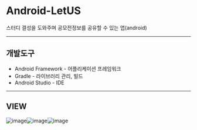 # Android-LetUS
스터디 결성을 도와주며 공모전정보를 공유할 수 있는 앱(android)
<hr/>

## 개발도구
* Android Framework - 어플리케이션 프레임워크
* Gradle - 라이브러리 관리, 빌드
* Android Studio - IDE
<hr/>

## VIEW
![image](https://user-images.githubusercontent.com/33171233/40896860-9b8c816c-67f2-11e8-9c83-be6eff09713c.png)![image](https://user-images.githubusercontent.com/33171233/40896865-a2ffa23a-67f2-11e8-8edf-c4cc2e3a473c.png)![image](https://user-images.githubusercontent.com/33171233/40896907-d6b79876-67f2-11e8-9461-5c9c7afade8c.png)
